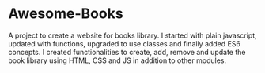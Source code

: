 # Awesome-Books
A project to create a website for books library. I started with plain javascript, updated with functions, upgraded to use classes and finally added ES6 concepts. I created functionalities to create, add, remove and update the book library using HTML, CSS and JS in addition to other modules.
